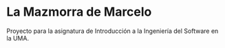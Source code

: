# La Mazmorra de Marcelo
Proyecto para la asignatura de Introducción a la Ingeniería del Software en la UMA.
